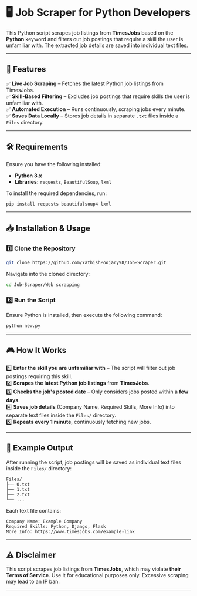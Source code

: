 # 🖥️ Job Scraper for Python Developers

This Python script scrapes job listings from **TimesJobs** based on the **Python** keyword and filters out job postings that require a skill the user is unfamiliar with. The extracted job details are saved into individual text files.

---

## 🚀 Features

✅ **Live Job Scraping** – Fetches the latest Python job listings from TimesJobs.  
✅ **Skill-Based Filtering** – Excludes job postings that require skills the user is unfamiliar with.  
✅ **Automated Execution** – Runs continuously, scraping jobs every minute.  
✅ **Saves Data Locally** – Stores job details in separate `.txt` files inside a `Files` directory.  

---

## 🛠 Requirements

Ensure you have the following installed:

- **Python 3.x**
- **Libraries:** `requests`, `BeautifulSoup`, `lxml`

To install the required dependencies, run:

```bash
pip install requests beautifulsoup4 lxml
```

---

## 📥 Installation & Usage

### 1️⃣ Clone the Repository

```bash
git clone https://github.com/YathishPoojary98/Job-Scraper.git
```

Navigate into the cloned directory:

```bash
cd Job-Scraper/Web scrapping
```

### 2️⃣ Run the Script

Ensure Python is installed, then execute the following command:

```bash
python new.py
```

---

## 🎮 How It Works

1️⃣ **Enter the skill you are unfamiliar with** – The script will filter out job postings requiring this skill.  
2️⃣ **Scrapes the latest Python job listings** from **TimesJobs**.  
3️⃣ **Checks the job's posted date** – Only considers jobs posted within a **few days**.  
4️⃣ **Saves job details** (Company Name, Required Skills, More Info) into separate text files inside the `Files/` directory.  
5️⃣ **Repeats every 1 minute**, continuously fetching new jobs.  

---

## 📂 Example Output

After running the script, job postings will be saved as individual text files inside the `Files/` directory:

```
Files/
├── 0.txt
├── 1.txt
├── 2.txt
└── ...
```

Each text file contains:

```
Company Name: Example Company
Required Skills: Python, Django, Flask
More Info: https://www.timesjobs.com/example-link
```

---

## ⚠️ Disclaimer

This script scrapes job listings from **TimesJobs**, which may violate **their Terms of Service**. Use it for educational purposes only. Excessive scraping may lead to an IP ban.

---
